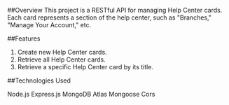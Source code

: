 ##Overview
This project is a RESTful API for managing Help Center cards. Each card represents a section of the help center, such as "Branches," "Manage Your Account," etc.

##Features
1. Create new Help Center cards.
2. Retrieve all Help Center cards.
3. Retrieve a specific Help Center card by its title.

##Technologies Used

Node.js
Express.js
MongoDB Atlas
Mongoose
Cors
